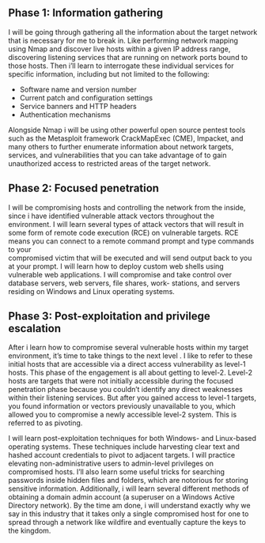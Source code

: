 ##       Phase 1: Information gathering
 
I will be going through gathering all the information about the target network that is necessary for me to break in.
Like performing network mapping using Nmap and discover live hosts within a
given IP address range, discovering listening services that are running on network ports bound to those hosts. 
Then i’ll learn to interrogate these individual services for specific information, including but not limited to the following:

-  Software name and version number
-  Current patch and configuration settings
-  Service banners and HTTP headers
-  Authentication mechanisms


Alongside Nmap i will be using other powerful open source
pentest tools such as the Metasploit framework CrackMapExec (CME), Impacket, and
many others to further enumerate information about network targets, services, and
vulnerabilities that you can take advantage of to gain unauthorized access to restricted
areas of the target network.


##    Phase 2: Focused penetration

I will be compromising hosts and controlling  the network from the inside, since  i have identified 
vulnerable attack vectors throughout the environment.
I will learn several types of attack vectors that will
result in some form of remote code execution (RCE) on vulnerable targets. RCE means
you can connect to a remote command prompt and type commands to your  
compromised victim that will be executed and will send output back to you at your prompt.
I will learn how to deploy custom web shells using vulnerable web 
applications.
I will compromise and take control over database servers, web servers, file shares, work-
stations, and servers residing on Windows and Linux operating systems.


##   Phase 3: Post-exploitation and privilege escalation
  
 After i learn how to compromise several vulnerable hosts within my target environment, 
 it’s time to take things to the next level . I like to refer to
 these initial hosts that are accessible via a direct access vulnerability as level-1 hosts.
 This phase of the engagement is all about getting to level-2.
 Level-2 hosts are targets that were not initially accessible during the focused 
 penetration phase because you couldn’t identify any direct weaknesses within their 
 listening services. But after you gained access to level-1 targets, you found information or
 vectors previously unavailable to you, which allowed you to compromise a newly accessible
 level-2 system. This is referred to as pivoting.
 
I will learn post-exploitation techniques for both Windows- and
Linux-based operating systems. These techniques include harvesting clear text and
hashed account credentials to pivot to adjacent targets. I will practice elevating 
non-administrative users to admin-level privileges on compromised hosts. I’ll also learn
some useful tricks for searching passwords inside hidden files and folders, which are 
notorious for storing sensitive information. Additionally, i will learn several different
methods of obtaining a domain admin account (a superuser on a Windows Active Directory network).
By the time am done, i will understand exactly why we say in this industry that it takes 
only a single compromised host for one to spread through a network like wildfire and 
eventually capture the keys to the kingdom.
  
